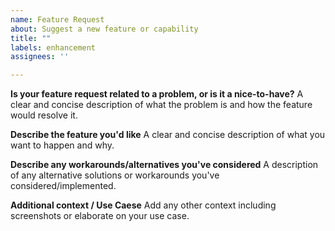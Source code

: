 ```yaml
---
name: Feature Request
about: Suggest a new feature or capability
title: ""
labels: enhancement
assignees: ''

---
```


**Is your feature request related to a problem, or is it a nice-to-have?**
A clear and concise description of what the problem is and how the feature would resolve it.

**Describe the feature you'd like**
A clear and concise description of what you want to happen and why.

**Describe any workarounds/alternatives you've considered**
A description of any alternative solutions or workarounds you've considered/implemented.

**Additional context / Use Caese**
Add any other context including screenshots or elaborate on your use case.